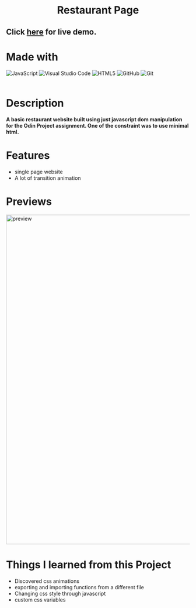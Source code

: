 <h1 align="center"> Restaurant Page </h1>  


<h2> <h2>

Click [here](https://kkapkane.github.io/restaurant-page/) for live demo.
# Made with

![JavaScript](https://img.shields.io/badge/javascript-%23323330.svg?style=for-the-badge&logo=javascript&logoColor=%23F7DF1E)
![Visual Studio Code](https://img.shields.io/badge/Visual%20Studio%20Code-0078d7.svg?style=for-the-badge&logo=visual-studio-code&logoColor=white)
![HTML5](https://img.shields.io/badge/html5-%23E34F26.svg?style=for-the-badge&logo=html5&logoColor=white)
![GitHub](https://img.shields.io/badge/github-%23121011.svg?style=for-the-badge&logo=github&logoColor=white)
![Git](https://img.shields.io/badge/git-%23F05033.svg?style=for-the-badge&logo=git&logoColor=white)
<br>
<br>



# Description

<h4> A basic restaurant website built using just javascript dom manipulation for the Odin Project assignment. One of the constraint was to use minimal html. </h4>


# Features
- single page website
- A lot of transition animation



# Previews


<img src="https://s9.gifyu.com/images/restaurant.png" alt="preview" width="900">



# Things I learned from this Project

* Discovered css animations
* exporting and importing functions from a different file
* Changing css style through javascript
* custom css variables 

